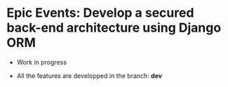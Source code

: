 # Epic Events: Develop a secured back-end architecture using Django ORM

- Work in progress

- All the features are developped in the branch: **dev** 

